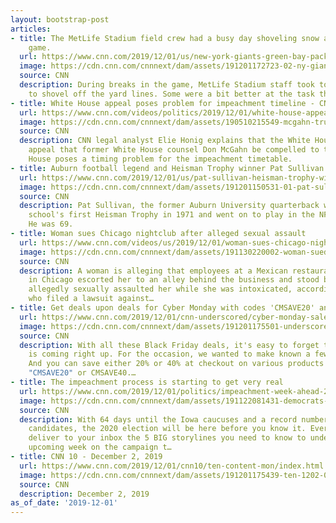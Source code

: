 ```yaml
---
layout: bootstrap-post
articles:
- title: The MetLife Stadium field crew had a busy day shoveling snow at the Packers-Giants
    game.
  url: https://www.cnn.com/2019/12/01/us/new-york-giants-green-bay-packers-metlife-stadium-snow-trnd/index.html
  image: https://cdn.cnn.com/cnnnext/dam/assets/191201172723-02-ny-giants-1201-super-tease.jpg
  source: CNN
  description: During breaks in the game, MetLife Stadium staff took to the field
    to shovel off the yard lines. Some were a bit better at the task than others.
- title: White House appeal poses problem for impeachment timeline - CNN
  url: https://www.cnn.com/videos/politics/2019/12/01/white-house-appeal-mcgahn-trump-cross-exam-honig-nr-vpx.cnn
  image: https://cdn.cnn.com/cnnnext/dam/assets/190510215549-mcgahn-trump-split-super-tease.jpg
  source: CNN
  description: CNN legal analyst Elie Honig explains that the White House's ongoing
    appeal that former White House counsel Don McGahn be compelled to testify in the
    House poses a timing problem for the impeachment timetable.
- title: Auburn football legend and Heisman Trophy winner Pat Sullivan has died
  url: https://www.cnn.com/2019/12/01/us/pat-sullivan-heisman-trophy-winner-obituary-trnd/index.html
  image: https://cdn.cnn.com/cnnnext/dam/assets/191201150531-01-pat-sullivan-auburn-super-tease.jpg
  source: CNN
  description: Pat Sullivan, the former Auburn University quarterback who won the
    school's first Heisman Trophy in 1971 and went on to play in the NFL, has died.
    He was 69.
- title: Woman sues Chicago nightclub after alleged sexual assault
  url: https://www.cnn.com/videos/us/2019/12/01/woman-sues-chicago-nightclub-after-alleged-assault-pkg.wls
  image: https://cdn.cnn.com/cnnnext/dam/assets/191130220002-woman-sued-chicago-club-super-tease.jpg
  source: CNN
  description: A woman is alleging that employees at a Mexican restaurant and nightclub
    in Chicago escorted her to an alley behind the business and stood by as a man
    allegedly sexually assaulted her while she was intoxicated, according to lawyers
    who filed a lawsuit against…
- title: Get deals upon deals for Cyber Monday with codes 'CMSAVE20' and 'CMSAVE40'
  url: https://www.cnn.com/2019/12/01/cnn-underscored/cyber-monday-sale-cnn-store/index.html
  image: https://cdn.cnn.com/cnnnext/dam/assets/191201175501-underscored-cyber-monday-shopping-super-tease.jpg
  source: CNN
  description: With all these Black Friday deals, it's easy to forget that Cyber Monday
    is coming right up. For the occasion, we wanted to make known a few more deals.
    And you can save either 20% or 40% at checkout on various products by using either
    "CMSAVE20" or CMSAVE40.…
- title: The impeachment process is starting to get very real
  url: https://www.cnn.com/2019/12/01/politics/impeachment-week-ahead-2020/index.html
  image: https://cdn.cnn.com/cnnnext/dam/assets/191122081431-democrats-impeachment-testimony-fiona-hill-david-holmes-malveaux-newday-vpx-00000213-super-tease.jpg
  source: CNN
  description: With 64 days until the Iowa caucuses and a record number of Democratic
    candidates, the 2020 election will be here before you know it. Every Sunday, I
    deliver to your inbox the 5 BIG storylines you need to know to understand the
    upcoming week on the campaign t…
- title: CNN 10 - December 2, 2019
  url: https://www.cnn.com/2019/12/01/cnn10/ten-content-mon/index.html
  image: https://cdn.cnn.com/cnnnext/dam/assets/191201175439-ten-1202-00012214-super-tease.jpg
  source: CNN
  description: December 2, 2019
as_of_date: '2019-12-01'
---
```


